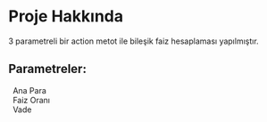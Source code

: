 # Proje Hakkında
3 parametreli bir action metot ile bileşik faiz hesaplaması yapılmıştır. <br>
## Parametreler:
&nbsp; Ana Para <br>
&nbsp; Faiz Oranı <br>
&nbsp; Vade <br>


